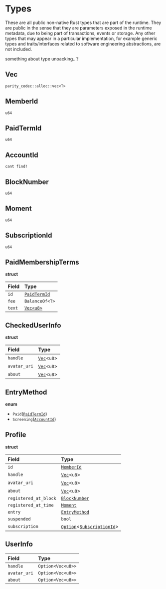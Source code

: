 
# Types

These are all public non-native Rust types that are part of the runtime. They are public in the sense that they are parameters exposed in the runtime metadata, due to being part of transactions, events or storage. Any other types that may appear in a particular implementation, for example generic types and traits/interfaces related to software engineering abstractions, are not included.

something about type unoacking...?

## Vec

`parity_codec::alloc::vec<T>`

## MemberId

`u64`

## PaidTermId

`u64`

## AccountId

`cant find!`

## BlockNumber

`u64`

## Moment

`u64`

## SubscriptionId

`u64`

## PaidMembershipTerms

**struct**

| Field                                 | Type                              |
| :------------------------------------ |:----------------------------------|
| `id`                                  | [`PaidTermId`](#PaidTermId)       |
| `fee`                                 | `BalanceOf<T>`                    |
| `text`                                | [`Vec<u8>`](#Vec)                 |

## CheckedUserInfo

**struct**

| Field                                 | Type                              |
| :------------------------------------ |:----------------------------------|
| `handle`                              | [`Vec`](#Vec)&lt;`u8`&gt;          |
| `avatar_uri`                          | [`Vec`](#Vec)&lt;`u8`&gt;                 |
| `about`                               | [`Vec`](#Vec)&lt;`u8`&gt;                 |

## EntryMethod

**enum**

- `Paid`([`PaidTermId`](#PaidTermId))
- `Screening`([`AccountId`](#AccountId))

## Profile

**struct**

| Field                                 | Type                              |
| :------------------------------------ |:----------------------------------|
| `id`                                  | [`MemberId`](#MemberId)           |
| `handle`                              | [`Vec`](#Vec)&lt;`u8`&gt;                 |
| `avatar_uri`                          | [`Vec`](#Vec)&lt;`u8`&gt;                 |
| `about`                               | [`Vec`](#Vec)&lt;`u8`&gt;                 |
| `registered_at_block`                 | [`BlockNumber`](#BlockNumber)     |
| `registered_at_time`                  | [`Moment`](#Moment)                       |
| `entry`                               | [`EntryMethod`](#EntryMethod)                     |
| `suspended`                           | `bool`                            |
| `subscription`                        | [`Option`](#option)&lt;[`SubscriptionId`](#SubscriptionId)&gt; |

## UserInfo

| Field                                  | Type                          |
| :------------------------------------ |:------------------------------|
| `handle`                              | `Option<Vec<u8>>`             |
| `avatar_uri`                          | `Option<Vec<u8>>`             |
| `about`                               | `Option<Vec<u8>>`             |
